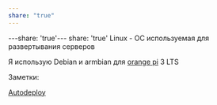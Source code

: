 ```yaml
---
share: "true"
---
```


---share: 'true'---
share: 'true'
Linux - OC используемая для развертывания серверов

Я использую Debian и armbian для [orange pi](orange%20pi) 3 LTS

Заметки:

[Autodeploy](./Autodeploy.md)